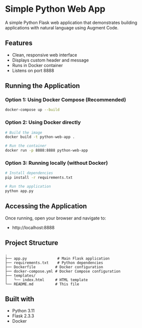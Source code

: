 # Simple Python Web App

A simple Python Flask web application that demonstrates building applications with natural language using Augment Code.

## Features

- Clean, responsive web interface
- Displays custom header and message
- Runs in Docker container
- Listens on port 8888

## Running the Application

### Option 1: Using Docker Compose (Recommended)

```bash
docker-compose up --build
```

### Option 2: Using Docker directly

```bash
# Build the image
docker build -t python-web-app .

# Run the container
docker run -p 8888:8888 python-web-app
```

### Option 3: Running locally (without Docker)

```bash
# Install dependencies
pip install -r requirements.txt

# Run the application
python app.py
```

## Accessing the Application

Once running, open your browser and navigate to:
- http://localhost:8888

## Project Structure

```
.
├── app.py              # Main Flask application
├── requirements.txt    # Python dependencies
├── Dockerfile         # Docker configuration
├── docker-compose.yml # Docker Compose configuration
├── templates/
│   └── index.html     # HTML template
└── README.md          # This file
```

## Built with

- Python 3.11
- Flask 2.3.3
- Docker
